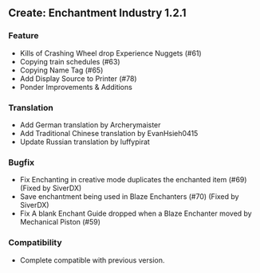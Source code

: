 ## Create: Enchantment Industry 1.2.1

### Feature
- Kills of Crashing Wheel drop Experience Nuggets (#61)
- Copying train schedules (#63)
- Copying Name Tag (#65)
- Add Display Source to Printer (#78)
- Ponder Improvements & Additions

### Translation
- Add German translation by Archerymaister
- Add Traditional Chinese translation by EvanHsieh0415
- Update Russian translation by luffypirat

### Bugfix
- Fix Enchanting in creative mode duplicates the enchanted item (#69) (Fixed by SiverDX)
- Save enchantment being used in Blaze Enchanters (#70) (Fixed by SiverDX)
- Fix A blank Enchant Guide dropped when a Blaze Enchanter moved by Mechanical Piston (#59)

### Compatibility
- Complete compatible with previous version.
